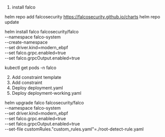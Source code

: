 1. install falco

helm repo add falcosecurity https://falcosecurity.github.io/charts
helm repo update

helm install falco falcosecurity/falco \
  --namespace falco-system \
  --create-namespace \
  --set driver.kind=modern_ebpf \
  --set falco.grpc.enabled=true \
  --set falco.grpcOutput.enabled=true

kubectl get pods -n falco

2. Add constraint template
3. Add constraint
4. Deploy deployment.yaml
5. Deploy deployment-working.yaml


helm upgrade falco falcosecurity/falco \
  --namespace falco-system \
  --set driver.kind=modern_ebpf \
  --set falco.grpc.enabled=true \
  --set falco.grpcOutput.enabled=true \
  --set-file customRules."custom_rules\.yaml"=./root-detect-rule.yaml
